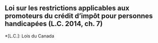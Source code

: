 ## Loi sur les restrictions applicables aux promoteurs du crédit d’impôt pour personnes handicapées (L.C. 2014, ch. 7)
  *[L.C.]: Lois du Canada
